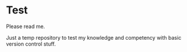 Test
====

Please read me.

Just a temp repository to test my knowledge and competency with basic version control stuff.
